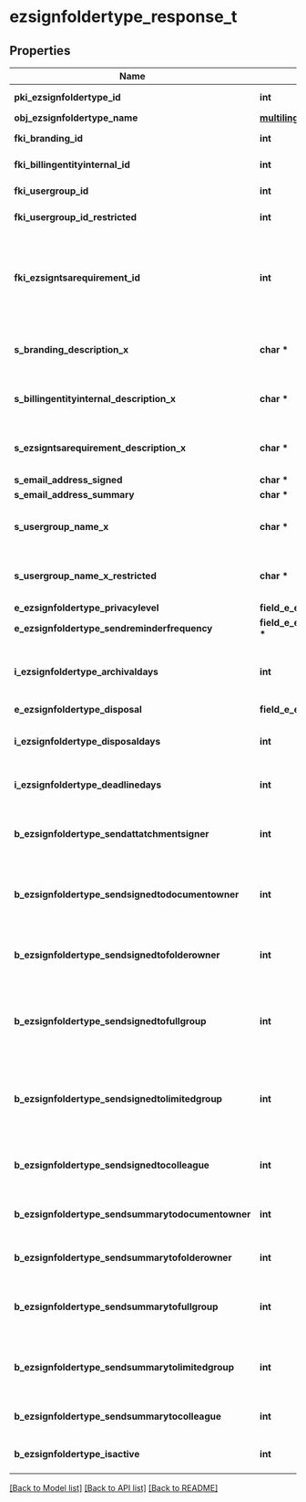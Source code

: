 # ezsignfoldertype_response_t

## Properties
Name | Type | Description | Notes
------------ | ------------- | ------------- | -------------
**pki_ezsignfoldertype_id** | **int** | The unique ID of the Ezsignfoldertype. | 
**obj_ezsignfoldertype_name** | [**multilingual_ezsignfoldertype_name_t**](multilingual_ezsignfoldertype_name.md) \* |  | 
**fki_branding_id** | **int** | The unique ID of the Branding | 
**fki_billingentityinternal_id** | **int** | The unique ID of the Billingentityinternal. | [optional] 
**fki_usergroup_id** | **int** | The unique ID of the Usergroup | [optional] 
**fki_usergroup_id_restricted** | **int** | The unique ID of the Usergroup | [optional] 
**fki_ezsigntsarequirement_id** | **int** | The unique ID of the Ezsigntsarequirement.  Determine if a Time Stamping Authority should add a timestamp on each of the signature. Valid values:  |Value|Description| |-|-| |1|No. TSA Timestamping will requested. This will make all signatures a lot faster since no round-trip to the TSA server will be required. Timestamping will be made using eZsign server&#39;s time.| |2|Best effort. Timestamping from a Time Stamping Authority will be requested but is not mandatory. In the very improbable case it cannot be completed, the timestamping will be made using eZsign server&#39;s time. **Additional fee applies**| |3|Mandatory. Timestamping from a Time Stamping Authority will be requested and is mandatory. In the very improbable case it cannot be completed, the signature will fail and the user will be asked to retry. **Additional fee applies**| | [optional] 
**s_branding_description_x** | **char \*** | The Description of the Branding in the language of the requester | 
**s_billingentityinternal_description_x** | **char \*** | The description of the Billingentityinternal in the language of the requester | [optional] 
**s_ezsigntsarequirement_description_x** | **char \*** | The description of the Ezsigntsarequirement in the language of the requester | [optional] 
**s_email_address_signed** | **char \*** | The email address. | [optional] 
**s_email_address_summary** | **char \*** | The email address. | [optional] 
**s_usergroup_name_x** | **char \*** | The Name of the Usergroup in the language of the requester | [optional] 
**s_usergroup_name_x_restricted** | **char \*** | The Name of the Usergroup in the language of the requester | [optional] 
**e_ezsignfoldertype_privacylevel** | **field_e_ezsignfoldertype_privacylevel_t \*** |  | 
**e_ezsignfoldertype_sendreminderfrequency** | **field_e_ezsignfoldertype_sendreminderfrequency_t \*** |  | [optional] 
**i_ezsignfoldertype_archivaldays** | **int** | The number of days before the archival of Ezsignfolders created using this Ezsignfoldertype | 
**e_ezsignfoldertype_disposal** | **field_e_ezsignfoldertype_disposal_t \*** |  | 
**i_ezsignfoldertype_disposaldays** | **int** | The number of days after the archival before the disposal of the Ezsignfolder | [optional] 
**i_ezsignfoldertype_deadlinedays** | **int** | The number of days to get all Ezsignsignatures | 
**b_ezsignfoldertype_sendattatchmentsigner** | **int** | Whether we send the Ezsigndocument and the proof as attachment in the email | 
**b_ezsignfoldertype_sendsignedtodocumentowner** | **int** | Whether we send the signed Ezsigndocument to the Ezsigndocument&#39;s owner | 
**b_ezsignfoldertype_sendsignedtofolderowner** | **int** | Whether we send the signed Ezsigndocument to the Ezsignfolder&#39;s owner | 
**b_ezsignfoldertype_sendsignedtofullgroup** | **int** | Whether we send the signed Ezsigndocument to the Usergroup that has acces to all Ezsignfolders | [optional] 
**b_ezsignfoldertype_sendsignedtolimitedgroup** | **int** | Whether we send the signed Ezsigndocument to the Usergroup that has acces to only their own Ezsignfolders | [optional] 
**b_ezsignfoldertype_sendsignedtocolleague** | **int** | Whether we send the signed Ezsigndocument to the colleagues | 
**b_ezsignfoldertype_sendsummarytodocumentowner** | **int** | Whether we send the summary to the Ezsigndocument&#39;s owner | 
**b_ezsignfoldertype_sendsummarytofolderowner** | **int** | Whether we send the summary to the Ezsignfolder&#39;s owner | 
**b_ezsignfoldertype_sendsummarytofullgroup** | **int** | Whether we send the summary to the Usergroup that has acces to all Ezsignfolders | [optional] 
**b_ezsignfoldertype_sendsummarytolimitedgroup** | **int** | Whether we send the summary to the Usergroup that has acces to only their own Ezsignfolders | [optional] 
**b_ezsignfoldertype_sendsummarytocolleague** | **int** | Whether we send the summary to the colleagues | 
**b_ezsignfoldertype_isactive** | **int** | Whether the Ezsignfoldertype is active or not | 

[[Back to Model list]](../README.md#documentation-for-models) [[Back to API list]](../README.md#documentation-for-api-endpoints) [[Back to README]](../README.md)


